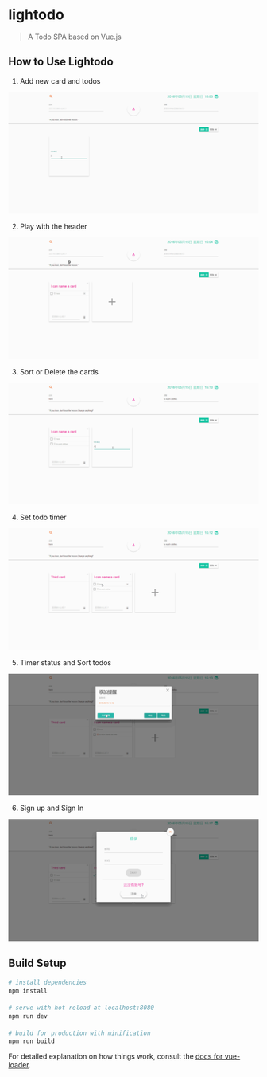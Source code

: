 # lightodo

> A Todo SPA based on Vue.js

## How to Use Lightodo

1. Add new card and todos

 ![Add new card and todos](https://github.com/SuperAL/lightodo/blob/gh-pages/Gifs/addCard.gif)

2. Play with the header

 ![Play with the header](https://github.com/SuperAL/lightodo/blob/gh-pages/Gifs/header.gif)

3. Sort or Delete the cards

 ![Sort or Delete the cards](https://github.com/SuperAL/lightodo/blob/gh-pages/Gifs/sortDelete.gif)

4. Set todo timer

 ![Set todo timer](https://github.com/SuperAL/lightodo/blob/gh-pages/Gifs/setTimer.gif)

5. Timer status and Sort todos

 ![Timer status and Sort todos](https://github.com/SuperAL/lightodo/blob/gh-pages/Gifs/more.gif)

6. Sign up and Sign In

 ![Sign up and Sign In](https://github.com/SuperAL/lightodo/blob/gh-pages/Gifs/signup.gif)

## Build Setup

``` bash
# install dependencies
npm install

# serve with hot reload at localhost:8080
npm run dev

# build for production with minification
npm run build
```

For detailed explanation on how things work, consult the [docs for vue-loader](http://vuejs.github.io/vue-loader).
